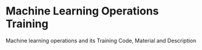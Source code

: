 # Machine Learning Operations Training
Machine learning operations and its Training Code, Material and Description
